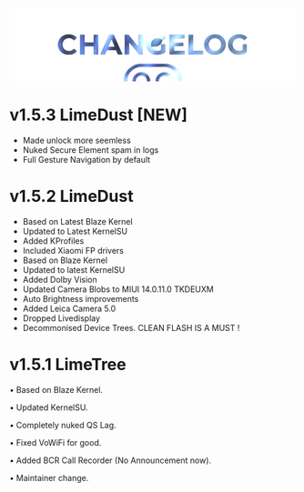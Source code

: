  <img src="https://raw.githubusercontent.com/DroidX-UI-Devices/Official_Devices/13/banners/changelogs.png" />

# v1.5.3 LimeDust [NEW]

* Made unlock more seemless
* Nuked Secure Element spam in logs
* Full Gesture Navigation by default

# v1.5.2 LimeDust

* Based on Latest Blaze Kernel
* Updated to Latest KernelSU
* Added KProfiles
* Included Xiaomi FP drivers
* Based on Blaze Kernel
* Updated to latest KernelSU
* Added Dolby Vision
* Updated Camera Blobs to MIUI 14.0.11.0 TKDEUXM
* Auto Brightness improvements
* Added Leica Camera 5.0
* Dropped Livedisplay
* Decommonised Device Trees. CLEAN FLASH IS A MUST !

# v1.5.1 LimeTree

• Based on Blaze Kernel.

• Updated KernelSU.

• Completely nuked QS Lag.

• Fixed VoWiFi for good.

• Added BCR Call Recorder (No Announcement now).

• Maintainer change.
